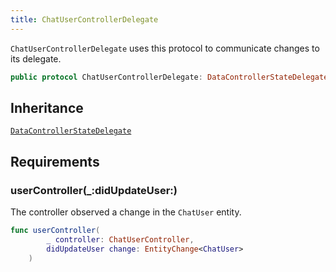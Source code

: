 ```yaml
---
title: ChatUserControllerDelegate
---
```


`ChatUserControllerDelegate` uses this protocol to communicate changes to its delegate.

``` swift
public protocol ChatUserControllerDelegate: DataControllerStateDelegate 
```

## Inheritance

[`DataControllerStateDelegate`](../../data-controller-state-delegate)

## Requirements

### userController(\_:​didUpdateUser:​)

The controller observed a change in the `ChatUser` entity.

``` swift
func userController(
        _ controller: ChatUserController,
        didUpdateUser change: EntityChange<ChatUser>
    )
```
